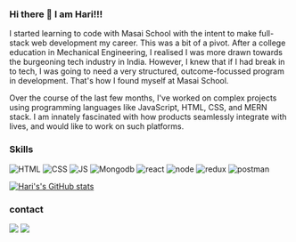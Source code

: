 ### Hi there 👋 I am Hari!!!

 I started learning to code with Masai School with the intent to make full-stack web development my career. This was a bit of a pivot. After a college education in Mechanical Engineering, I realised I was more drawn towards the burgeoning tech industry in India. However, I knew that if I had break in to tech, I was going to need a very structured, outcome-focussed program in development. That's how I found myself at Masai School.

Over the course of the last few months, I've worked on complex projects using programming languages like JavaScript, HTML, CSS, and MERN stack. I am innately fascinated with how products seamlessly integrate with lives, and would like to work on such platforms.

### Skills
 ![HTML](https://img.icons8.com/color/48/000000/html-5--v1.png)
 ![CSS](https://img.icons8.com/color/48/000000/css3.png)
 ![JS](https://img.icons8.com/color/48/000000/javascript--v1.png)
 ![Mongodb](https://img.icons8.com/color/48/000000/mongodb.png)
 ![react](https://img.icons8.com/color/48/000000/react-native.png)
 ![node](https://img.icons8.com/color/48/000000/nodejs.png)
 ![redux](https://img.icons8.com/color/48/000000/redux.png)
 ![postman](https://img.icons8.com/external-tal-revivo-color-tal-revivo/48/000000/external-postman-is-the-only-complete-api-development-environment-logo-color-tal-revivo.png)

 [![Hari's's GitHub stats](https://github-readme-stats.vercel.app/api?username=nHari9)](https://github.com/anuraghazra/github-readme-stats)
 
 ### contact
 <a href="https://www.linkedin.com/in/hari-kishore-reddy/">
<img src="https://img.icons8.com/fluency/40/000000/linkedin.png"/></a>

<a href="https://mail.google.com/mail/u/0/?fs=1&to=nharikishorereddy9@gmail.com&tf=cm">
<img src="https://img.icons8.com/color/40/000000/gmail-new.png"/></a>



